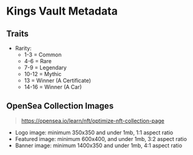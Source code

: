 # Kings Vault Metadata

## Traits
  - Rarity:
    - 1-3 = Common
    - 4-6 = Rare
    - 7-9 = Legendary
    - 10-12 = Mythic
    - 13 = Winner (A Certificate)
    - 14-16 = Winner (A Car)


## OpenSea Collection Images
> https://opensea.io/learn/nft/optimize-nft-collection-page


  - Logo image: minimum 350x350 and under 1mb, 1:1 aspect ratio
  - Featured image: minimum 600x400, and under 1mb, 3:2 aspect ratio
  - Banner image: minimum 1400x350 and under 1mb, 4:1 aspect ratio
